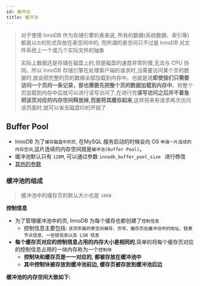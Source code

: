 ```yaml
---
id: 缓冲池
title: 缓冲池
---
```


> 对于使用 InnoDB 作为存储引擎的表来说, 所有的数据(系统数据、索引等)都是以`页`的形式存放在表空间中的, 而所谓的表空间只不过是 InnoDB 对文件系统上一个或几个实际文件的抽象
> 
> 实际上数据还是存储在磁盘上的,但是磁盘的速度非常的慢,无法与 CPU 协同。所以 InnoDB 存储引擎在处理客户端的请求时,当需要访问某个页的数据时,就会把完整的页的数据全部加载到内存中。也就是说**即使我们只需要访问一个页的一条记录，那也需要先把整个页的数据加载到内存中**。将整个页加载到内存中后就可以进行读写访问了,在进行完**读写访问之后并不着急把该页对应的内存空间释放掉,而是将其缓存起来**,这样将来有请求再次访问该页面时,就可以省去磁盘IO的开销了

## Buffer Pool

- InnoDB 为了`缓存磁盘中的页`, 在MySQL 服务启动的时候会向 OS `申请一片连续的内存空间`,这片连续的内存空间就是`缓冲池(Buffer Pool)`。
- 缓冲池默认只有 `128M`, 可以通过参数 `innodb_buffer_pool_size ` 进行修改
- [其他的参数](/MySQL逻辑架构#查看设置缓冲池innodb)
  
### 缓冲池的组成

> 缓冲池中的缓存页的默认大小也是 `16KB`

**控制信息**
- 为了管理缓冲池中的页, InnoDB 为每个缓存也都创建了`控制信息`
  - 控制信息主要包括: `该页所属的表空间编号、页号、缓存页在缓冲池中的地址、链表节点信息、一些锁信息以及 LSN 信息`
- **每个缓存页对应的控制信息占用的内存大小是相同的**,简单的将每个缓存页对应的控制信息占用的一块内存称为一个`控制块`
  - **控制块和缓存页是一一对应的, 都被存放在缓冲池中**
  - **其中控制块被存放到缓冲池前边, 缓存页被存放到缓冲池后边**

**缓冲池的内存空间大致如下:**
